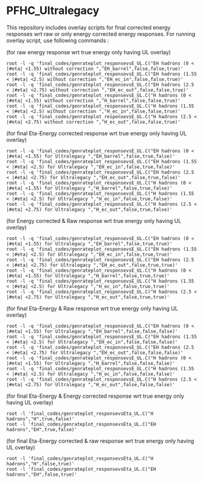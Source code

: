 # PFHC_Ultralegacy

This repository includes overlay scripts for final corrected energy responses wrt raw or only energy corrected energy responses.
For running overlay script, use following commands :

(for raw energy response wrt true energy only having UL overlay)                                                                                                                
```
root -l -q 'final_codes/genrateplot_responsevsE_UL.C("EH hadrons (0 < |#eta| <1.55) without correction ","EH_barrel",false,false,true)'
root -l -q 'final_codes/genrateplot_responsevsE_UL.C("EH hadrons (1.55 < |#eta| <2.5) without correction ","EH_ec_in",false,false,true)'
root -l -q 'final_codes/genrateplot_responsevsE_UL.C("EH hadrons (2.5 < |#eta| <2.75) without correction ","EH_ec_out",false,false,true)'
root -l -q 'final_codes/genrateplot_responsevsE_UL.C("H hadrons (0 < |#eta| <1.55) without correction ","H_barrel",false,false,true)'
root -l -q 'final_codes/genrateplot_responsevsE_UL.C("H hadrons (1.55 < |#eta| <2.5) without correction ","H_ec_in",false,false,true)'
root -l -q 'final_codes/genrateplot_responsevsE_UL.C("H hadrons (2.5 < |#eta| <2.75) without correction ","H_ec_out",false,false,true)'
```

(for final Eta-Energy corrected response wrt true energy only having UL overlay)
```
root -l -q 'final_codes/genrateplot_responsevsE_UL.C("EH hadrons (0 < |#eta| <1.55) for Ultralegacy ","EH_barrel",false,true,false)'
root -l -q 'final_codes/genrateplot_responsevsE_UL.C("EH hadrons (1.55 < |#eta| <2.5) for Ultralegacy ","EH_ec_in",false,true,false)'
root -l -q 'final_codes/genrateplot_responsevsE_UL.C("EH hadrons (2.5 < |#eta| <2.75) for Ultralegacy ","EH_ec_out",false,true,false)'
root -l -q 'final_codes/genrateplot_responsevsE_UL.C("H hadrons (0 < |#eta| <1.55) for Ultralegacy ","H_barrel",false,true,false)'
root -l -q 'final_codes/genrateplot_responsevsE_UL.C("H hadrons (1.55 < |#eta| <2.5) for Ultralegacy ","H_ec_in",false,true,false)'
root -l -q 'final_codes/genrateplot_responsevsE_UL.C("H hadrons (2.5 < |#eta| <2.75) for Ultralegacy ","H_ec_out",false,true,false)'
```

(for Energy corrected & Raw response wrt true energy only having UL overlay)
``` 
root -l -q 'final_codes/genrateplot_responsevsE_UL.C("EH hadrons (0 < |#eta| <1.55) for Ultralegacy ","EH_barrel",false,true,true)'
root -l -q 'final_codes/genrateplot_responsevsE_UL.C("EH hadrons (1.55 < |#eta| <2.5) for Ultralegacy ","EH_ec_in",false,true,true)'
root -l -q 'final_codes/genrateplot_responsevsE_UL.C("EH hadrons (2.5 < |#eta| <2.75) for Ultralegacy ","EH_ec_out",false,true,true)'
root -l -q 'final_codes/genrateplot_responsevsE_UL.C("H hadrons (0 < |#eta| <1.55) for Ultralegacy ","H_barrel",false,true,true)'
root -l -q 'final_codes/genrateplot_responsevsE_UL.C("H hadrons (1.55 < |#eta| <2.5) for Ultralegacy ","H_ec_in",false,true,true)'
root -l -q 'final_codes/genrateplot_responsevsE_UL.C("H hadrons (2.5 < |#eta| <2.75) for Ultralegacy ","H_ec_out",false,true,true)'
```

(for final Eta-Energy & Raw response wrt true energy only having UL overlay)
``` 
root -l -q 'final_codes/genrateplot_responsevsE_UL.C("EH hadrons (0 < |#eta| <1.55) for Ultralegacy ","EH_barrel",false,false,false)'
root -l -q 'final_codes/genrateplot_responsevsE_UL.C("EH hadrons (1.55 < |#eta| <2.5) for Ultralegacy ","EH_ec_in",false,false,false)'
root -l -q 'final_codes/genrateplot_responsevsE_UL.C("EH hadrons (2.5 < |#eta| <2.75) for Ultralegacy ","EH_ec_out",false,false,false)'
root -l -q 'final_codes/genrateplot_responsevsE_UL.C("H hadrons (0 < |#eta| <1.55) for Ultralegacy ","H_barrel",false,false,false)'
root -l -q 'final_codes/genrateplot_responsevsE_UL.C("H hadrons (1.55 < |#eta| <2.5) for Ultralegacy ","H_ec_in",false,false,false)'
root -l -q 'final_codes/genrateplot_responsevsE_UL.C("H hadrons (2.5 < |#eta| <2.75) for Ultralegacy ","H_ec_out",false,false,false)'
```

(for final Eta-Energy & Energy corrected response wrt true energy only having UL overlay)
```
root -l 'final_codes/genrateplot_responsevsEta_UL.C("H hadrons","H",true,false)'
root -l 'final_codes/genrateplot_responsevsEta_UL.C("EH hadrons","EH",true,false)'
```

(for final Eta-Energy corrected & raw response wrt true energy only having UL overlay)
```
root -l 'final_codes/genrateplot_responsevsEta_UL.C("H hadrons","H",false,true)'
root -l 'final_codes/genrateplot_responsevsEta_UL.C("EH hadrons","EH",false,true)'
```
